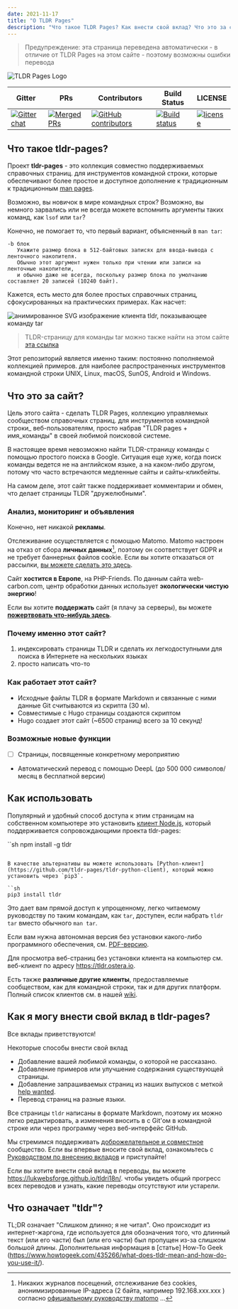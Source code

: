 ```yaml
---
date: 2021-11-17
title: "О TLDR Pages"
description: "Что такое TLDR Pages? Как внести свой вклад? Что это за сайт?"
---
```


> Предупреждение: эта страница переведена автоматически - в отличие от TLDR Pages на этом сайте - поэтому возможны ошибки перевода

![TLDR Pages Logo](/tldr-logo.png)

|Gitter|PRs|Contributors|Build Status|LICENSE|
|---|---|---|---|---|
[![Gitter chat][gitter-image]][gitter-url]|[![Merged PRs][prs-merged-image]][prs-merged-url]|[![GitHub contributors][contributors-image]][contributors-url]|[![Build status][github-actions-image]][github-actions-url]|[![license][license-image]][license-url]

[github-actions-url]: https://github.com/tldr-pages/tldr/actions
[github-actions-image]: https://img.shields.io/github/workflow/status/tldr-pages/tldr/CI.svg
[gitter-url]: https://gitter.im/tldr-pages/tldr
[gitter-image]: https://img.shields.io/badge/chat-on_gitter-deeppink
[prs-merged-url]: https://github.com/tldr-pages/tldr/pulls?q=is:pr+is:merged
[prs-merged-image]: https://img.shields.io/github/issues-pr-closed-raw/tldr-pages/tldr.svg?label=merged+PRs&color=green
[contributors-url]: https://github.com/tldr-pages/tldr/graphs/contributors
[contributors-image]: https://img.shields.io/github/contributors-anon/tldr-pages/tldr.svg
[license-url]: https://github.com/tldr-pages/tldr/blob/main/LICENSE.md
[license-image]: https://img.shields.io/badge/license-CC_BY_4.0-blue.svg
</div>

## Что такое tldr-pages?

Проект **tldr-pages** - это коллекция совместно поддерживаемых справочных страниц.
для инструментов командной строки, которые обеспечивают более простое и доступное дополнение к традиционным
к традиционным [man pages](https://en.wikipedia.org/wiki/Man_page).

Возможно, вы новичок в мире командных строк? Возможно, вы немного зарвались или не всегда можете вспомнить аргументы таких команд, как `lsof` или `tar`?

Конечно, не помогает то, что первый вариант, объясненный в `man tar`:

```
-b блок
   Укажите размер блока в 512-байтовых записях для ввода-вывода с ленточного накопителя.
   Обычно этот аргумент нужен только при чтении или записи на ленточные накопители,
   и обычно даже не всегда, поскольку размер блока по умолчанию составляет 20 записей (10240 байт).
```

Кажется, есть место для более простых справочных страниц, сфокусированных на практических примерах.
Как насчет:

![анимированное SVG изображение клиента tldr, показывающее команду tar](/tldr-tar.svg)

> TLDR-страницу для команды tar можно также найти на этом сайте [эта ссылка](https://tldr.bortox.it/content/common/tar)

Этот репозиторий является именно таким: постоянно пополняемой коллекцией примеров.
для наиболее распространенных инструментов командной строки UNIX, Linux, macOS, SunOS, Android и Windows.

## Что это за сайт?

Цель этого сайта - сделать TLDR Pages, коллекцию управляемых сообществом справочных страниц.
для инструментов командной строки_ веб-пользователям, просто набрав "TLDR pages + имя_команды" в своей любимой поисковой системе.

В настоящее время невозможно найти TLDR-страницу команды с помощью простого поиска в Google. Ситуация еще хуже, когда поиск команды ведется не на английском языке, а на каком-либо другом, потому что часто встречаются медленные сайты и сайты-кликбейты.

На самом деле, этот сайт также поддерживает комментарии и обмен, что делает страницы TLDR "дружелюбными". 

### Анализ, мониторинг и объявления

Конечно, нет никакой **рекламы**. 

Отслеживание осуществляется с помощью Matomo. Matomo настроен на отказ от сбора **личных данных**[^1], поэтому он соответствует GDPR и не требует баннерных файлов cookie. Если вы хотите отказаться от рассылки, [вы можете сделать это здесь](https://stats.bortox.it/index.php?module=CoreAdminHome&action=optOut&language=it).

Сайт **хостится в Европе**, на PHP-Friends. По данным сайта web-carbon.com, центр обработки данных использует **экологически чистую энергию**!

Если вы хотите **поддержать** сайт (я плачу за серверы), вы можете [**пожертвовать что-нибудь здесь**](https://bortox.it/contribuisci-cs-en).

### Почему именно этот сайт?

1. индексировать страницы TLDR и сделать их легкодоступными для поиска в Интернете на нескольких языках
2. просто написать что-то

### Как работает этот сайт?

* Исходные файлы TLDR в формате Markdown и связанные с ними данные Git считываются из скрипта (30 м).
* Совместимые с Hugo страницы создаются скриптом
* Hugo создает этот сайт (~6500 страниц) всего за 10 секунд!

### Возможные новые функции

- [ ] Страницы, посвященные конкретному мероприятию
- Автоматический перевод с помощью DeepL (до 500 000 символов/месяц в бесплатной версии)


## Как использовать

Популярный и удобный способ доступа к этим страницам на собственном компьютере
это установить [клиент Node.js](https://github.com/tldr-pages/tldr-node-client),
который поддерживается сопровождающими проекта tldr-pages:

``sh
npm install -g tldr
```

В качестве альтернативы вы можете использовать [Python-клиент](https://github.com/tldr-pages/tldr-python-client), который можно установить через `pip3`.

``sh
pip3 install tldr
```

Это дает вам прямой доступ к упрощенному, легко читаемому руководству по таким командам, как `tar`,
доступен, если набрать `tldr tar` вместо обычного `man tar`.

Если вам нужна автономная версия без установки какого-либо программного обеспечения,
см. [PDF-версию](https://tldr.sh/assets/tldr-book.pdf).

Для просмотра веб-страниц без установки клиента на компьютер
см. веб-клиент по адресу <https://tldr.ostera.io>.

Есть также **различные другие клиенты**, предоставляемые сообществом,
как для командной строки, так и для других платформ.
Полный список клиентов см. в нашей [wiki](https://github.com/tldr-pages/tldr/wiki/tldr-pages-clients).


## Как я могу внести свой вклад в tldr-pages?

Все вклады приветствуются!

Некоторые способы внести свой вклад

- Добавление вашей любимой команды, о которой не рассказано.
- Добавление примеров или улучшение содержания существующей страницы.
- Добавление запрашиваемых страниц из наших выпусков с меткой [help wanted](https://github.com/tldr-pages/tldr/issues?q=is%3Aopen+is%3Aissue+label%3A%22help+wanted%22).
- Перевод страниц на разные языки.

Все страницы `tldr` написаны в формате Markdown, поэтому их можно легко редактировать, а изменения вносить в
с Git'ом в командной строке или через программу
через веб-интерфейс GitHub.

Мы стремимся поддерживать [доброжелательное и совместное](https://github.com/tldr-pages/tldr/blob/main/GOVERNANCE.md) сообщество.
Если вы впервые вносите свой вклад, ознакомьтесь с [Руководством по внесению вкладов](https://github.com/tldr-pages/tldr/blob/main/CONTRIBUTING.md) и приступайте!

Если вы хотите внести свой вклад в переводы, вы можете <https://lukwebsforge.github.io/tldri18n/>.
чтобы увидеть общий прогресс всех переводов и узнать, какие переводы отсутствуют или устарели.

## Что означает "tldr"?

TL;DR означает "Слишком длинно; я не читал".
Оно происходит из интернет-жаргона, где используется для обозначения того, что длинный текст (или его части) был
(или его части) был пропущен из-за слишком большой длины.
Дополнительная информация в [статье] How-To Geek (https://www.howtogeek.com/435266/what-does-tldr-mean-and-how-do-you-use-it/).

[^1]: Никаких журналов посещений, отслеживание без cookies, анонимизированные IP-адреса (2 байта, например 192.168.xxx.xxx ) согласно [официальному руководству matomo](https://matomo.org/faq/new-to-piwik/how-do-i-use-matomo-analytics-without-consent-or-cookie-banner/) ... 